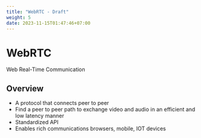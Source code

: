 ```yaml
---
title: "WebRTC - Draft"
weight: 5
date: 2023-11-15T01:47:46+07:00
---
```


# WebRTC

Web Real-Time Communication

## Overview

- A protocol that connects peer to peer
- Find a peer to peer path to exchange video and audio in an efficient and low latency manner
- Standardized API
- Enables rich communications browsers, mobile, IOT devices
